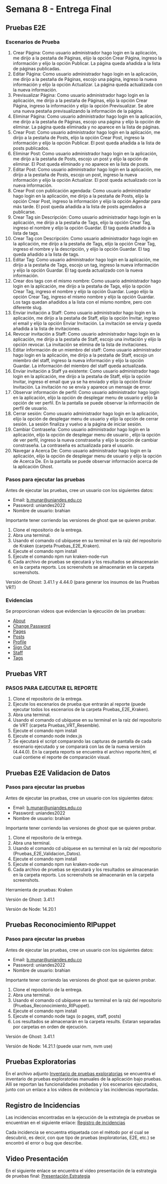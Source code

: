 # Semana 8 - Entrega Final

## Pruebas E2E

### Escenarios de Prueba

1. Crear Página: Como usuario administrador hago login en la aplicación, me dirijo a la pestaña de Páginas, elijo la opción Crear Página, ingreso la información y elijo la opción Publicar. La página queda añadida a la lista de páginas publicadas.
2. Editar Página: Como usuario administrador hago login en la aplicación, me dirijo a la pestaña de Páginas, escojo una página, ingreso la nueva información y elijo la opción Actualizar. La página queda actualizada con la nueva información.
3. Previsualizar Página: Como usuario administrador hago login en la aplicación, me dirijo a la pestaña de Páginas, elijo la opción Crear Página, ingreso la información y elijo la opción Previsualizar. Se abre una nueva pestaña previsualizando la información de la página.
4. Eliminar Página: Como usuario administrador hago login en la aplicación, me dirijo a la pestaña de Páginas, escojo una página y elijo la opción de eliminar. La página queda eliminada y no aparece en la lista de páginas.
1. Crear Post: Como usuario administrador hago login en la aplicación, me dirijo a la pestaña de Posts, elijo la opción Crear Post, ingreso la información y elijo la opción Publicar. El post queda añadida a la lista de posts publicados.
4. Eliminar Post: Como usuario administrador hago login en la aplicación, me dirijo a la pestaña de Posts, escojo un post y elijo la opción de eliminar. El Post queda eliminado y no aparece en la lista de posts.
2. Editar Post: Como usuario administrador hago login en la aplicación, me dirijo a la pestaña de Posts, escojo un post, ingreso la nueva información y elijo la opción Actualizar. El post queda actualizado con la nueva información.
3. Crear Post con publicación agendada: Como usuario administrador hago login en la aplicación, me dirijo a la pestaña de Posts, elijo la opción Crear Post, ingreso la información y elijo la opción Agendar para más tarde. El post queda añadida a la lista de posts agendados a publicarse.
1. Crear Tag sin Descripción: Como usuario administrador hago login en la aplicación, me dirijo a la pestaña de Tags, elijo la opción Crear Tag, ingreso el nombre y elijo la opción Guardar. El tag queda añadido a la lista de tags.
2. Crear Tag con Descripción: Como usuario administrador hago login en la aplicación, me dirijo a la pestaña de Tags, elijo la opción Crear Tag, ingreso el nombre y la descripción, y elijo la opción Guardar. El tag queda añadido a la lista de tags.
3. Editar Tag: Como usuario administrador hago login en la aplicación, me dirijo a la pestaña de Tags, escojo un tag, ingreso la nueva información y elijo la opción Guardar. El tag queda actualizado con la nueva información.
4. Crear dos tags con el mismo nombre: Como usuario administrador hago login en la aplicación, me dirijo a la pestaña de Tags, elijo la opción Crear Tag, ingreso el nombre y elijo la opción Guardar. Luego elijo la opción Crear Tag, ingreso el mismo nombre y elijo la opción Guardar. Los tags quedan añadidos a la lista con el mismo nombre, pero con diferente slug.
5. Enviar invitación a Staff: Como usuario administrador hago login en la aplicación, me dirijo a la pestaña de Staff, elijo la opción Invitar, ingreso el email y elijo la opción Enviar Invitación. La invitación se envía y queda añadida a la lista de invitaciones.
6. Revocar invitación a Staff: Como usuario administrador hago login en la aplicación, me dirijo a la pestaña de Staff, escojo una invitación y elijo la opción revocar. La invitación se elimina de la lista de invitaciones.
7. Editar información de un miembro del staff: Como usuario administrador hago login en la aplicación, me dirijo a la pestaña de Staff, escojo un miembro del staff, ingreso la nueva información y elijo la opción Guardar. La información del miembro del staff queda actualizada.
8. Enviar invitación a Staff ya existente: Como usuario administrador hago login en la aplicación, me dirijo a la pestaña de Staff, elijo la opción Invitar, ingreso el email que ya se ha enviado y elijo la opción Enviar Invitación. La invitación no se envía y aparece un mensaje de error.
9. Observar información de perfil: Como usuario administrador hago login en la aplicación, elijo la opción de desplegar menu de usuario y elijo la opción de ver perfil. En la pantalla se puede observar la información de perfil de usuario.
10. Cerrar sesión: Como usuario administrador hago login en la aplicación, elijo la opción de desplegar menu de usuario y elijo la opción de cerrar sesión. La sesión finaliza y vuelvo a la página de iniciar sesión.
11. Cambiar Contraseña: Como usuario administrador hago login en la aplicación, elijo la opción de desplegar menu de usuario , elijo la opción de ver perfil, ingreso la nueva constraseña y elijo la opción de cambiar constraseña. La contraseña es actualizada para el usuario.
12. Navegar a Acerca De: Como usuario administrador hago login en la aplicación, elijo la opción de desplegar menu de usuario y elijo la opción de Acerca De. En la pantalla se puede observar información acerca de la aplicación Ghost.

### Pasos para ejecutar las pruebas

Antes de ejecutar las pruebas, cree un usuario con los siguientes datos:

* Email: b.munar@uniandes.edu.co
* Password: uniandes2022
* Nombre de usuario: brahian

Importante tener corriendo las versiones de ghost que se quieren probar.

1. Clone el repositorio de la entrega.
1. Abra una terminal.
1. Usando el comando cd ubíquese en su terminal en la raíz del repositorio de Kraken (carpeta Pruebas_E2E_Kraken).
1. Ejecute el comando npm install
1. Ejecute el comando npm run kraken-node-run
1. Cada archivo de pruebas se ejecutará y los resultados se almacenarán en la carpeta reports. Los screenshots se almacenarán en la carpeta screenshots.


Versión de Ghost: 3.41.1 y 4.44.0 (para generar los insumos de las Pruebas VRT)

### Evidencias

Se proporcionan videos que evidencian la ejecución de las pruebas:

* [About](https://www.youtube.com/watch?v=yz1a2R7rlRA&t=1s)
* [Change Password](https://www.youtube.com/watch?v=yz1a2R7rlRA&t=16s)
* [Pages](https://www.youtube.com/watch?v=yz1a2R7rlRA&t=65s)
* [Posts](https://www.youtube.com/watch?v=yz1a2R7rlRA&t=247s)
* [Profile](https://www.youtube.com/watch?v=yz1a2R7rlRA&t=343s)
* [Sign Out](https://www.youtube.com/watch?v=yz1a2R7rlRA&t=357s)
* [Staff](https://www.youtube.com/watch?v=yz1a2R7rlRA&t=373s)
* [Tags](https://www.youtube.com/watch?v=yz1a2R7rlRA&t=535s)

## Pruebas VRT

### PASOS PARA EJECUTAR EL REPORTE

1. Clone el repositorio de la entrega.
2. Ejecute los escenarios de prueba que entrarán al reporte (puede ejecutar todos los escenarios de la carpeta Pruebas_E2E_Kraken).
3. Abra una terminal.
4. Usando el comando cd ubíquese en su terminal en la raíz del repositorio de VRT (carpeta Pruebas_VRT_Resemble).
5. Ejecute el comando npm install
6. Ejecute el comando node index.js
7. Se ejecutará el script comparando las capturas de pantalla de cada escenario ejecutado y se comparará con las de la nueva versión (4.44.0). En la carpeta reports se encuentra el archivo reporte.html, el cual contiene el reporte de comparación visual.

## Pruebas E2E Validacion de Datos

### Pasos para ejecutar las pruebas

Antes de ejecutar las pruebas, cree un usuario con los siguientes datos:

* Email: b.munar@uniandes.edu.co
* Password: uniandes2022
* Nombre de usuario: brahian

Importante tener corriendo las versiones de ghost que se quieren probar.

1. Clone el repositorio de la entrega.
1. Abra una terminal.
1. Usando el comando cd ubíquese en su terminal en la raíz del repositorio (Pruebas_E2E_Validacion_Datos).
1. Ejecute el comando npm install
1. Ejecute el comando npm run kraken-node-run
1. Cada archivo de pruebas se ejecutará y los resultados se almacenarán en la carpeta reports. Los screenshots se almacenarán en la carpeta screenshots.

Herramienta de pruebas: Kraken

Versión de Ghost: 3.41.1

Versión de Node: 14.20.1

## Pruebas Reconocimiento RIPuppet

### Pasos para ejecutar las pruebas

Antes de ejecutar las pruebas, cree un usuario con los siguientes datos:

* Email: b.munar@uniandes.edu.co
* Password: uniandes2022
* Nombre de usuario: brahian

Importante tener corriendo las versiones de ghost que se quieren probar.

1. Clone el repositorio de la entrega.
1. Abra una terminal.
1. Usando el comando cd ubíquese en su terminal en la raíz del repositorio (Pruebas_Reconocimiento_RIPuppet).
1. Ejecute el comando npm install
1. Ejecute el comando node tags (o pages, staff, posts)
1. Los resultados se almacenarán en la carpeta results. Estaran separadas por carpetas en orden de ejecución.

Versión de Ghost: 3.41.1

Versión de Node: 14.21.1 (puede usar nvm, nvm use)

## Pruebas Exploratorias

En el archivo adjunto [Inventario de pruebas exploratorias](https://github.com/catorrese/entrega_final_pruebas/blob/main/Inventario%20Pruebas%20exploratorias.xlsx) se encuentra el inventario de pruebas exploratorias manuales de la aplicación bajo pruebas. Allí se reportan las funcionalidades probadas y los escenarios ejecutados, junto con un enlace a los videos de evidencia y las incidencias reportadas.

## Registro de Incidencias

Las incidencias encontradas en la ejecución de la estrategia de pruebas se encuentran en el siguiente enlace: [Registro de incidencias](https://github.com/catorrese/entrega_final_pruebas/issues)

Cada incidencia se encuentra etiquetada con el método por el cual se descubrió, es decir, con que tipo de pruebas (exploratorias, E2E, etc.) se encontró el error o bug que describe.

## Video Presentación

En el siguiente enlace se encuentra el video presentación de la estrategia de pruebas final: [Presentación Estrategia](https://youtu.be/2gE5rjvg6rk)
